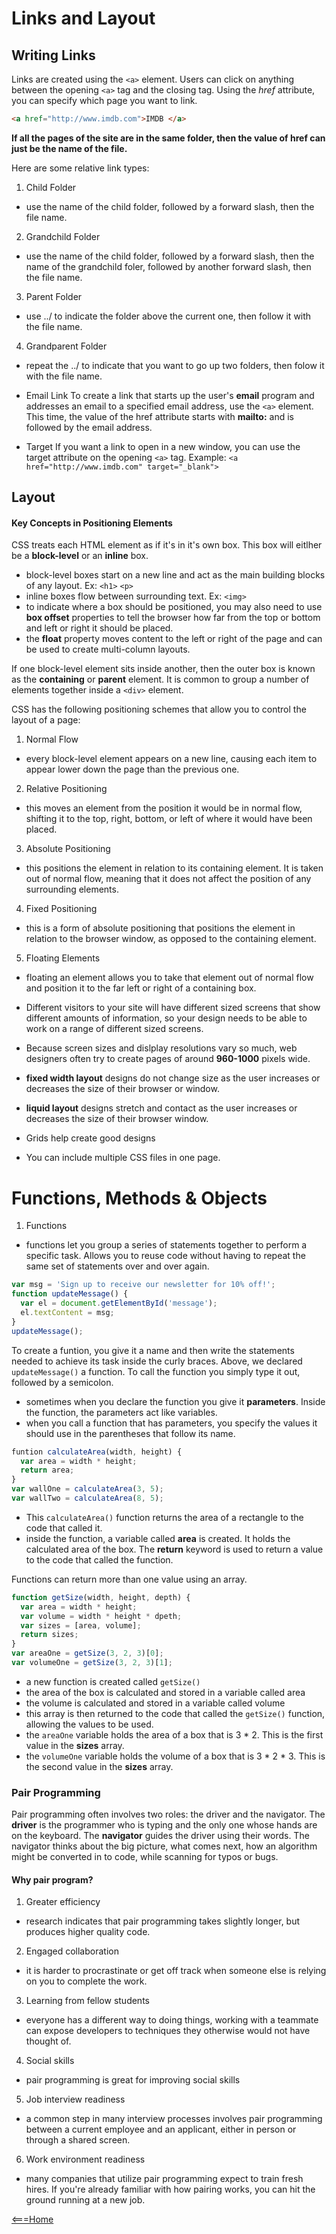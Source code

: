 # Links and Layout

## Writing Links

Links are created using the `<a>` element. Users can click on anything between the opening `<a>` tag and the closing tag. Using the _href_ attribute, you can specify which page you want to link.

```html
<a href="http://www.imdb.com">IMDB </a>
```
**If all the pages of the site are in the same folder, then the value of href can just be the name of the file.**

Here are some relative link types:
1. Child Folder
  - use the name of the child folder, followed by a forward slash, then the file name.
2. Grandchild Folder
  - use the name of the child folder, followed by a forward slash, then the name of the grandchild foler, followed by another forward slash, then the file name.
3. Parent Folder
  - use ../ to indicate the folder above the current one, then follow it with the file name.
4. Grandparent Folder
  - repeat the ../ to indicate that you want to go up two folders, then folow it with the file name.

- Email Link
To create a link that starts up the user's **email** program and addresses an email to a specified email address, use the `<a>` element. This time, the value of the href attribute starts with **mailto:** and is followed by the email address.
- Target
If you want a link to open in a new window, you can use the target attribute on the opening `<a>` tag. Example: `<a href="http://www.imdb.com" target="_blank">`

## Layout

#### Key Concepts in Positioning Elements

CSS treats each HTML element as if it's in it's own box. This box will eitlher be a **block-level** or an **inline** box.

- block-level boxes start on a new line and act as the main building blocks of any layout. Ex: `<h1>` `<p>`
- inline boxes flow between surrounding text. Ex: `<img>`
- to indicate where a box should be positioned, you may also need to use **box offset** properties to tell the browser how far from the top or bottom and left or right it should be placed.
- the **float** property moves content to the left or right of the page and can be used to create multi-column layouts.

If one block-level element sits inside another, then the outer box is known as the **containing** or **parent** element. It is common to group a number of elements together inside a `<div>` element.

CSS has the following positioning schemes that allow you to control the layout of a page:
1. Normal Flow
  - every block-level element appears on a new line, causing each item to appear lower down the page than the previous one.
2. Relative Positioning
  - this moves an element from the position it would be in normal flow, shifting it to the top, right, bottom, or left of where it would have been placed.
3. Absolute Positioning
  - this positions the element in relation to its containing element. It is taken out of normal flow, meaning that it does not affect the position of any surrounding elements.
4. Fixed Positioning
  - this is a form of absolute positioning that positions the element in relation to the browser window, as opposed to the containing element.
5. Floating Elements
  - floating an element allows you to take that element out of normal flow and position it to the far left or right of a containing box.

- Different visitors to your site will have different sized screens that show different amounts of information, so your design needs to be able to work on a range of different sized screens. 
- Because screen sizes and dislplay resolutions vary so much, web designers often try to create pages of around **960-1000** pixels wide.
- **fixed width layout** designs do not change size as the user increases or decreases the size of their browser or window.
- **liquid layout** designs stretch and contact as the user increases or decreases the size of their browser window.
- Grids help create good designs
- You can include multiple CSS files in one page.

# Functions, Methods & Objects

1. Functions
  - functions let you group a series of statements together to perform a specific task. Allows you to reuse code without having to repeat the same set of statements over and over again.
```javascript
var msg = 'Sign up to receive our newsletter for 10% off!';
function updateMessage() {
  var el = document.getElementById('message');
  el.textContent = msg;
}
updateMessage();
```
To create a funtion, you give it a name and then write the statements needed to achieve its task inside the curly braces. Above, we declared `updateMessage()` a function. To call the function you simply type it out, followed by a semicolon.
- sometimes when you declare the function you give it **parameters**. Inside the function, the parameters act like variables.
- when you call a function that has parameters, you specify the values it should use in the parentheses that follow its name.
```javascript
funtion calculateArea(width, height) {
  var area = width * height;
  return area;
}
var wallOne = calculateArea(3, 5);
var wallTwo = calculateArea(8, 5);
```
- This `calculateArea()` function returns the area of a rectangle to the code that called it.
- inside the function, a variable called **area** is created. It holds the calculated area of the box. The **return** keyword is used to return a value to the code that called the function.

Functions can return more than one value using an array.
```javascript
function getSize(width, height, depth) {
  var area = width * height;
  var volume = width * height * dpeth;
  var sizes = [area, volume];
  return sizes;
}
var areaOne = getSize(3, 2, 3)[0];
var volumeOne = getSize(3, 2, 3)[1];
```
- a new function is created called `getSize()`
- the area of the box is calculated and stored in a variable called area
- the volume is calculated and stored in a variable called volume
- this array is then returned to the code that called the `getSize()` function, allowing the values to be used.
- the `areaOne` variable holds the area of a box that is 3 * 2. This is the first value in the **sizes** array.
- the `volumeOne` variable holds the volume of a box that is 3 * 2 * 3. This is the second value in the **sizes** array.

### Pair Programming

Pair programming often involves two roles: the driver and the navigator. The **driver** is the programmer who is typing and the only one whose hands are on the keyboard. The **navigator** guides the driver using their words. The navigator thinks about the big picture, what comes next, how an algorithm might be converted in to code, while scanning for typos or bugs.

#### Why pair program?

1. Greater efficiency
  - research indicates that pair programming takes slightly longer, but produces higher quality code.
2. Engaged collaboration
  - it is harder to procrastinate or get off track when someone else is relying on you to complete the work.
3. Learning from fellow students
  - everyone has a different way to doing things, working with a teammate can expose developers to techniques they otherwise would not have thought of.
4. Social skills
  - pair programming is great for improving social skills
5. Job interview readiness
  - a common step in many interview processes involves pair programming between a current employee and an applicant, either in person or through a shared screen.
6. Work environment readiness
  - many companies that utilize pair programming expect to train fresh hires. If you're already familiar with how pairing works, you can hit the ground running at a new job.

  [<===Home](README.md)